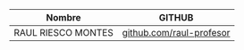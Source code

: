 | Nombre | GITHUB |
|--|--|
|RAUL RIESCO MONTES|[github.com/raul-profesor](github.com/raul-profesor)|
